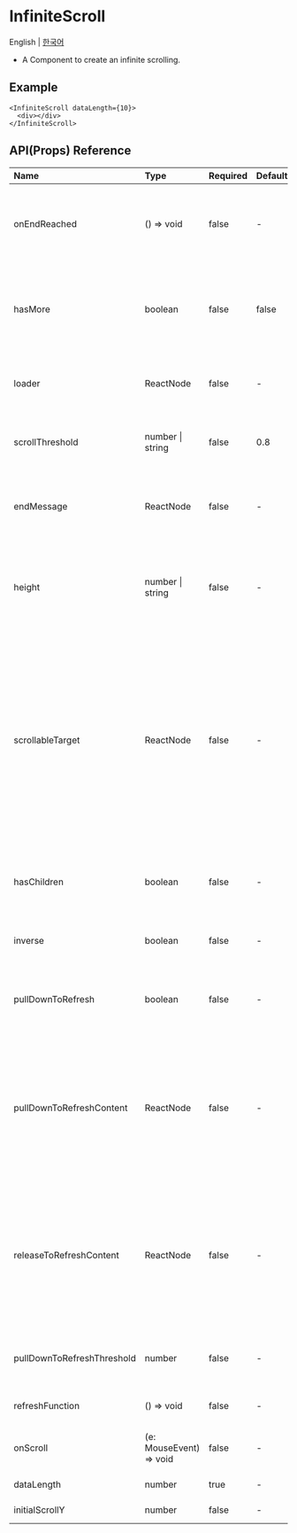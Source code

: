# InfiniteScroll

English | [한국어](../ko/component_infinitescroll.md)

- A Component to create an infinite scrolling.

## Example

```tsx
<InfiniteScroll dataLength={10}>
  <div></div>
</InfiniteScroll>
```

## API(Props) Reference

| Name                       | Type                    | Required | Default | Description                                                                                                                                                                                                      |
| :------------------------- | :---------------------- | :------- | :------ | :--------------------------------------------------------------------------------------------------------------------------------------------------------------------------------------------------------------- |
| onEndReached               | () => void              | false    | -       | Event called when you reach the bottom of the scroll area.(for pagination)                                                                                                                                       |
| hasMore                    | boolean                 | false    | false   | Whether to call the `onEndReached` event when reaching the bottom of the scroll area                                                                                                                             |
| loader                     | ReactNode               | false    | -       | Fallback UI components to show during data fetching                                                                                                                                                              |
| scrollThreshold            | number \| string        | false    | 0.8     | Thresholds that define when InfiniteScroll calls next                                                                                                                                                            |
| endMessage                 | ReactNode               | false    | -       | Message to show when you reach the bottom of the scroll area                                                                                                                                                     |
| height                     | number \| string        | false    | -       | the height of the component when you want to use fixed-height scrolling content.                                                                                                                                 |
| scrollableTarget           | ReactNode               | false    | -       | Reference to (parent) DOM elements that already provide overflow scrollbars to InfiniteScroll components. <br>- When you register an ID for a DOM element, the DOM element with that ID is used as a scroll area |
| hasChildren                | boolean                 | false    | -       | Whether there is a child element in the scroll area                                                                                                                                                              |
| inverse                    | boolean                 | false    | -       | Whether to set InfiniteScroll to the top                                                                                                                                                                         |
| pullDownToRefresh          | boolean                 | false    | -       | Whether to enable the refresh feature by pulling the screen down                                                                                                                                                 |
| pullDownToRefreshContent   | ReactNode               | false    | -       | the components that you want to show before the refresh starts.<br>(When using the refresh feature by pulling the screen down.)                                                                                  |
| releaseToRefreshContent    | ReactNode               | false    | -       | the components that you want to show after the refresh starts<br>(When using the refresh feature by pulling the screen down)                                                                                     |
| pullDownToRefreshThreshold | number                  | false    | -       | Minimum distance the user must pull to refresh.                                                                                                                                                                  |
| refreshFunction            | () => void              | false    | -       | Functions to call for reload                                                                                                                                                                                     |
| onScroll                   | (e: MouseEvent) => void | false    | -       | Functions called every time a scroll event occurs                                                                                                                                                                |
| dataLength                 | number                  | true     | -       | Data length in scroll area                                                                                                                                                                                       |
| initialScrollY             | number                  | false    | -       | Initial scroll position                                                                                                                                                                                          |
